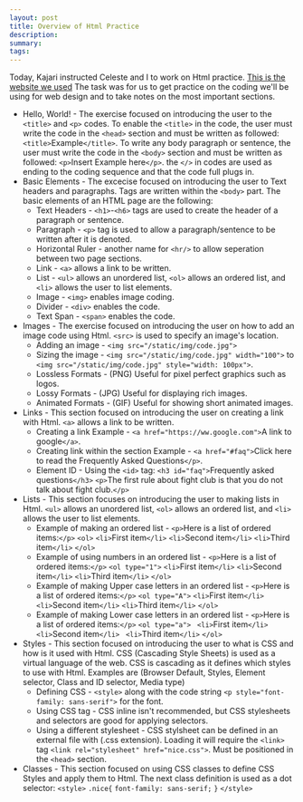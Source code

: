 ```yaml
---
layout: post
title: Overview of Html Practice
description: 
summary: 
tags: 
---
```


Today, Kajari instructed Celeste and I to work on Html practice. [This is the website we used](https://www.learn-html.org/en/Hello%2C_World%21) The task was for us to get practice on the coding we'll be using for web design and to take notes on the most important sections. 

* Hello, World! - The exercise focused on introducing the user to the `<title>` and `<p>` codes. To enable the `<title>` in the code, the user must write the code in the `<head>` section and must be written as followed: `<title>`Example`</title>`. To write any body paragraph or sentence, the user must write the code in the `<body>` section and must be written as followed: `<p>`Insert Example here`</p>`. the `</>` in codes are used as ending to the coding sequence and that the code full plugs in.
* Basic Elements - The excecise focused on introducing the user to Text headers and paragraphs. Tags are written within the `<body>` part. The basic elements of an HTML page are the following:
	* Text Headers - `<h1>`-`<h6>` tags are used to create the header of a paragraph or sentence.
	* Paragraph - `<p>` tag is used to allow a paragraph/sentence to be written after it is denoted.
	* Horizontal Ruler - another name for `<hr/>` to allow seperation between two page sections.
	* Link - `<a>` allows a link to be written.
	* List - `<ul>` allows an unordered list, `<ol>` allows an ordered list, and `<li>` allows the user to list elements.
	* Image - `<img>` enables image coding.
	* Divider - `<div>` enables the code.
	* Text Span - `<span>` enables the code.
* Images - The exercise focused on introducing the user on how to add an image code using Html. `<src>` is used to specify an image's location. 
	* Adding an image - `<img src="/static/img/code.jpg">`
	* Sizing the image - `<img src="/static/img/code.jpg" width="100">` to `<img src="/static/img/code.jpg" style="width: 100px">`.
	* Lossless Formats - (PNG) Useful for pixel perfect graphics such as logos.
	* Lossy Formats - (JPG) Useful for displaying rich images.
	* Animated Formats - (GIF) Useful for showing short animated images.
* Links - This section focused on introducing the user on creating a link with Html. `<a>` allows a link to be written.
	* Creating a link Example - `<a href="https://ww.google.com">`A link to google`</a>`.
	* Creating link within the section Example - `<a href="#faq">`Click here to read the Frequently Asked Questions`</p>`.
	* Element ID - Using the `<id>` tag: `<h3 id="faq">`Frequently asked questions`</h3>`
`<p>`The first rule about fight club is that you do not talk about fight club.`</p>`
* Lists - This section focuses on introducing the user to making lists in Html. `<ul>` allows an unordered list, `<ol>` allows an ordered list, and `<li>` allows the user to list elements.
	* Example of making an ordered list - 
	`<p>`Here is a list of ordered items:`</p>`
`<ol>`
    `<li>`First item`</li>`
    `<li>`Second item`</li>`
    `<li>`Third item`</li>`
`</ol>`
    * Example of using numbers in an ordered list - 
    `<p>`Here is a list of ordered items:`</p>`
`<ol type="1">`
    `<li>`First item`</li>`
    `<li>`Second item`</li>`
    `<li>`Third item`</li>`
`</ol>`
    * Example of making Upper case letters in an ordered list - 
    `<p>`Here is a list of ordered items:`</p>`
`<ol type="A">`
    `<li>`First item`</li>`
    `<li>`Second item`</li>`
    `<li>`Third item`</li>`
`</ol>`
    * Example of making Lower case letters in an ordered list - 
    `<p>`Here is a list of ordered items:`</p>`
`<ol type="a">`
   ` <li>`First item`</li>`
    `<li>`Second item`</li>`
   ` <li>`Third item`</li>`
`</ol>`
* Styles - This section focused on introducing the user to what is CSS and how is it used with Html. CSS (Cascading Style Sheets) is used as a virtual language of the web. CSS is cascading as it defines which styles to use with Html. Examples are (Browser Default, Styles, Element selector, Class and ID selector, Media type)
	* Defining CSS - `<style>` along with the code string `<p style="font-family: sans-serif">` for the font.
	* Using CSS tag - CSS inline isn't recommended, but CSS stylesheets and selectors are good for applying selectors.
	* Using a different stylesheet - CSS stylsheet can be defined in an external file with (.css extension). Loading it will require the `<link>` tag `<link rel="stylesheet" href="nice.css">`. Must be positioned in the `<head>` section.
* Classes - This section focused on using CSS classes to define CSS Styles and apply them to Html. The next class definition is used as a dot selector:
`<style>`
`.nice{`
	`font-family: sans-serif;`
`}`
`</style>`













